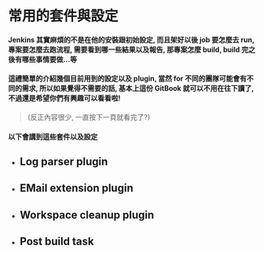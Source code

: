 常用的套件與設定
====

#### Jenkins 其實麻煩的不是在他的安裝跟初始設定, 而且架好以後 job 要怎麼去 run, 專案要怎麼去跑流程, 需要看到哪一些結果以及報告, 那專案怎麼 build, build 完之後有哪些事情要做...等

#### 這禮簡單的介紹幾個目前用到的設定以及 plugin, 當然 for 不同的團隊可能會有不同的需求, 所以如果覺得不需要的話, 基本上這份 GitBook 就可以不用在往下讀了, 不過還是希望你們有興趣可以看看啦!

> (反正內容很少, 一直按下一頁就看完了?)

#### 以下會講到這些套件以及設定

* ## Log parser plugin
* ## EMail extension plugin
* ## Workspace cleanup plugin
* ## Post build task